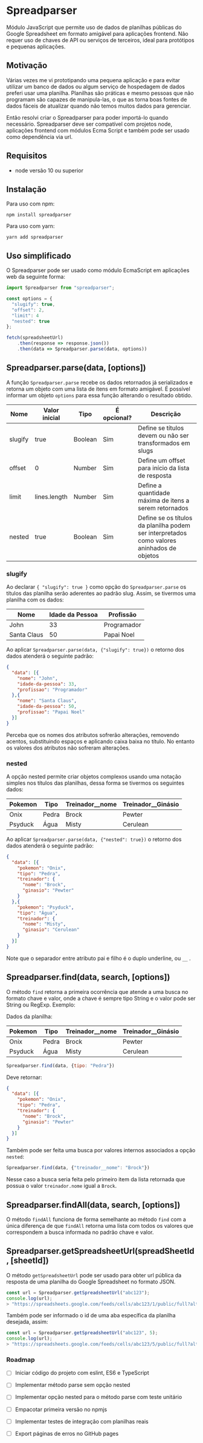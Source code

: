 # Spreadparser

Módulo JavaScript que permite uso de dados de planilhas públicas do Google Spreadsheet em formato amigável para aplicações frontend.
Não requer uso de chaves de API ou serviços de terceiros, ideal para protótipos e pequenas aplicações.

## Motivação

Várias vezes me vi prototipando uma pequena aplicação e para evitar utilizar um banco de dados ou algum serviço de hospedagem de dados preferi usar uma planilha.
Planilhas são práticas e mesmo pessoas que não programam são capazes de manipula-las, o que as torna boas fontes de dados fáceis de atualizar quando não temos muitos dados para gerenciar.

Então resolvi criar o Spreadparser para poder importá-lo quando necessário. 
Spreadparser deve ser compatível com projetos node, aplicações frontend com módulos Ecma Script e também pode ser usado como dependência via url.

## Requisitos

* node versão 10 ou superior

## Instalação

Para uso com npm:
```Shell
npm install spreadparser
```

Para uso com yarn:

```Shell
yarn add spreadparser
```

## Uso simplificado

O Spreadparser pode ser usado como módulo EcmaScript em aplicações web da seguinte forma:

```JavaScript
import Spreadparser from "spreadparser";

const options = {
  "slugify": true,
  "offset": 2,
  "limit": 4
  "nested": true
};

fetch(spreadsheetUrl)
    .then(response => response.json())
    .then(data => Spreadparser.parse(data, options))
```

## Spreadparser.parse(data, [options])

A função `Spreadparser.parse` recebe os dados retornados já serializados e retorna um objeto com uma lista de itens em formato amigável.
É possível informar um objeto `options` para essa função alterando o resultado obtido.

| Nome | Valor inicial | Tipo | É opcional? | Descrição|
| --- | --- | --- | --- | --- |
| slugify | true | Boolean | Sim | Define se títulos devem ou não ser transformados em slugs | 
| offset | 0 | Number | Sim | Define um offset para início da lista de resposta |
| limit | lines.length | Number | Sim | Define a quantidade máxima de itens a serem retornados | 
| nested | true | Boolean | Sim | Define se os títulos da planilha podem ser interpretados como valores aninhados de objetos |  

### slugify

Ao declarar `{ "slugify": true }` como opção do `Spreadparser.parse` os títulos das planilha serão aderentes ao padrão slug.
Assim, se tivermos uma planilha com os dados:

| Nome | Idade da Pessoa | Profissão |
| - | - | - |
| John | 33 | Programador | 
| Santa Claus | 50 | Papai Noel | 

Ao aplicar `Spreadparser.parse(data, {"slugify": true})` o retorno dos dados atenderá o seguinte padrão:

```JSON
{
  "data": [{
    "nome": "John",
    "idade-da-pessoa": 33,
    "profissao": "Programador"
  },{
    "nome": "Santa Claus",
    "idade-da-pessoa": 50,
    "profissao": "Papai Noel"
  }]
}
```

Perceba que os nomes dos atributos sofrerão alterações, removendo acentos, substituindo espaços e aplicando caixa baixa no título. No entanto os valores dos atributos não sofreram alterações.

### nested

A opção nested permite criar objetos complexos usando uma notação simples nos títulos das planilhas, dessa forma se tivermos os seguintes dados:

| Pokemon | Tipo | Treinador__nome | Treinador__Ginásio |
| - | - | - | - |
| Onix | Pedra | Brock | Pewter |
| Psyduck | Água | Misty | Cerulean | 

Ao aplicar `Spreadparser.parse(data, {"nested": true})` o retorno dos dados atenderá o seguinte padrão:

```JSON
{
  "data": [{
    "pokemon": "Onix",
    "tipo": "Pedra",
    "treinador": {
      "nome": "Brock",
      "ginasio": "Pewter"
    }
  },{
    "pokemon": "Psyduck",
    "tipo": "Água",
    "treinador": {
      "nome": "Misty",
      "ginasio": "Cerulean"
    }
  }]
}
```

Note que o separador entre atributo pai e filho é o duplo underline, ou `__` .


## Spreadparser.find(data, search, [options])

O método `find` retorna a primeira ocorrência que atende a uma busca no formato chave e valor, onde a chave é sempre tipo String e o valor pode ser String ou RegExp. Exemplo:

Dados da planilha:

| Pokemon | Tipo | Treinador__nome | Treinador__Ginásio |
| - | - | - | - |
| Onix | Pedra | Brock | Pewter |
| Psyduck | Água | Misty | Cerulean | 

```JavaScript
Spreadparser.find(data, {tipo: "Pedra"})
```

Deve retornar:
```JSON
{
  "data": [{
    "pokemon": "Onix",
    "tipo": "Pedra",
    "treinador": {
      "nome": "Brock",
      "ginasio": "Pewter"
    }
  }]
}
```

Também pode ser feita uma busca por valores internos associados a opção `nested`:

```JavaScript
Spreadparser.find(data, {"treinador__nome": "Brock"})
```

Nesse caso a busca seria feita pelo primeiro item da lista retornada que possua o valor `treinador.nome` igual a `Brock`.

## Spreadparser.findAll(data, search, [options])

O método `findAll` funciona de forma semelhante ao método `find` com a única diferença de que `findAll` retorna uma lista com todos os valores que correspondem a busca informada no padrão chave e valor.

## Spreadparser.getSpreadsheetUrl(spreadSheetId, [sheetId])

O método `getSpreadsheetUrl` pode ser usado para obter url pública da resposta de uma planilha do Google Spreadsheet no formato JSON.

```JavaScript
const url = Spreadparser.getSpreadsheetUrl("abc123");
console.log(url);
> "https://spreadsheets.google.com/feeds/cells/abc123/1/public/full?alt=json"
```

Também pode ser informado o id de uma aba específica da planilha desejada, assim:
```JavaScript
const url = Spreadparser.getSpreadsheetUrl("abc123", 5);
console.log(url);
> "https://spreadsheets.google.com/feeds/cells/abc123/5/public/full?alt=json"
```

### Roadmap

* [ ] Iniciar código do projeto com eslint, ES6 e TypeScript
* [ ] Implementar método parse sem opção nested
* [ ] Implementar opção nested para o método parse com teste unitário
* [ ] Empacotar primeira versão no npmjs
* [ ] Implementar testes de integração com planilhas reais
* [ ] Export páginas de erros no GitHub pages



